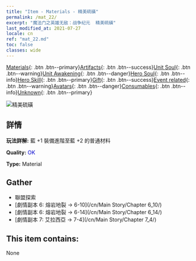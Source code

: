 ```yaml
---
title: "Item - Materials - 精美硫磺"
permalink: /mat_22/
excerpt: "魔法门之英雄无敌：战争纪元  精美硫磺"
last_modified_at: 2021-07-27
locale: cn
ref: "mat_22.md"
toc: false
classes: wide
---
```

 [Materials](/ItemsCN/){: .btn .btn--primary}[Artifacts](/ItemsCN/Artifacts/){: .btn .btn--success}[Unit Soul](/ItemsCN/UnitSoul/){: .btn .btn--warning}[Unit Awakening](/ItemsCN/UnitAwakening/){: .btn .btn--danger}[Hero Soul](/ItemsCN/HeroSoul/){: .btn .btn--info}[Hero Skill](/ItemsCN/HeroSkill/){: .btn .btn--primary}[Gift](/ItemsCN/Gift/){: .btn .btn--success}[Event related](/ItemsCN/Events/){: .btn .btn--warning}[Avatars](/ItemsCN/Avatars/){: .btn .btn--danger}[Consumables](/ItemsCN/Consumables/){: .btn .btn--info}[Unknown](/ItemsCN/Unknown/){: .btn .btn--primary}

 ![精美硫磺](/images/t/i_cailiao_liuhuang1.png)

## 詳情
 **玩法詳解:** 藍 +1 裝備進階至藍 +2 的普通材料

 **Quality:** <span style="color: #0000CD">OK</span>

 **Type:** Material

## Gather

*    聯盟探索 
*    [劇情副本 6: 熔岩地裂 -> 6-10](/cn/Main Story/Chapter 6_10/) 
*    [劇情副本 6: 熔岩地裂 -> 6-14](/cn/Main Story/Chapter 6_14/) 
*    [劇情副本 7: 艾拉西亞 -> 7-4](/cn/Main Story/Chapter 7_4/) 

## This item contains:

  None

